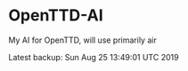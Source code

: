 # OpenTTD-AI
My AI for OpenTTD, will use primarily air

Latest backup: Sun Aug 25 13:49:01 UTC 2019
